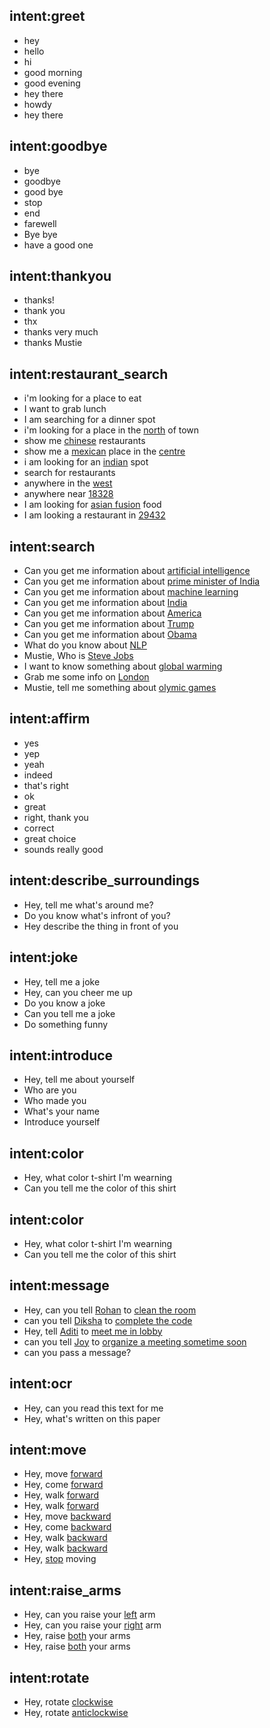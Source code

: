 ## intent:greet
- hey
- hello
- hi
- good morning
- good evening
- hey there
- howdy
- hey there

## intent:goodbye
- bye
- goodbye
- good bye
- stop
- end
- farewell
- Bye bye
- have a good one

## intent:thankyou
- thanks!
- thank you
- thx
- thanks very much
- thanks Mustie

## intent:restaurant_search
- i'm looking for a place to eat
- I want to grab lunch
- I am searching for a dinner spot
- i'm looking for a place in the [north](location) of town
- show me [chinese](cuisine) restaurants
- show me a [mexican](cuisine) place in the [centre](location)
- i am looking for an [indian](cuisine) spot
- search for restaurants
- anywhere in the [west](location)
- anywhere near [18328](location)
- I am looking for [asian fusion](cuisine) food
- I am looking a restaurant in [29432](location)

## intent:search
- Can you get me information about [artificial intelligence](searchtext)
- Can you get me information about [prime minister of India](searchtext)
- Can you get me information about [machine learning](searchtext)
- Can you get me information about [India](searchtext)
- Can you get me information about [America](searchtext)
- Can you get me information about [Trump](searchtext)
- Can you get me information about [Obama](searchtext)
- What do you know about [NLP](searchtext)
- Mustie, Who is [Steve Jobs](searchtext)
- I want to know something about [global warming](searchtext)
- Grab me some info on [London](searchtext)
- Mustie, tell me something about [olymic games](searchtext)

## intent:affirm
- yes
- yep
- yeah
- indeed
- that's right
- ok
- great
- right, thank you
- correct
- great choice
- sounds really good

## intent:describe_surroundings
- Hey, tell me what's around me?
- Do you know what's infront of you?
- Hey describe the thing in front of you

## intent:joke
- Hey, tell me a joke
- Hey, can you cheer me up
- Do you know a joke
- Can you tell me a joke
- Do something funny

## intent:introduce
- Hey, tell me about yourself
- Who are you
- Who made you
- What's your name
- Introduce yourself

## intent:color
- Hey, what color t-shirt I'm wearning
- Can you tell me the color of this shirt

## intent:color
- Hey, what color t-shirt I'm wearning
- Can you tell me the color of this shirt

## intent:message
- Hey, can you tell [Rohan](person) to [clean the room](message)
- can you tell [Diksha](person) to [complete the code](message)
- Hey, tell [Aditi](person) to [meet me in lobby](message)
- can you tell [Joy](person) to [organize a meeting sometime soon](message)
- can you pass a message?

## intent:ocr
- Hey, can you read this text for me
- Hey, what's written on this paper

## intent:move
- Hey, move [forward](direction)
- Hey, come [forward](direction)
- Hey, walk [forward](direction)
- Hey, walk [forward](direction)
- Hey, move [backward](direction)
- Hey, come [backward](direction)
- Hey, walk [backward](direction)
- Hey, walk [backward](direction)
- Hey, [stop](direction) moving

## intent:raise_arms
- Hey, can you raise your [left](arm) arm
- Hey, can you raise your [right](arm) arm
- Hey, raise [both](arm) your arms
- Hey, raise [both](arm) your arms

## intent:rotate
- Hey, rotate [clockwise](direction)
- Hey, rotate [anticlockwise](direction)
